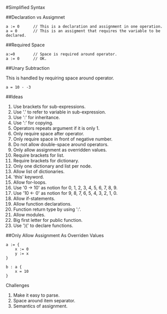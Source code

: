 #Simplified Syntax

##Declaration vs Assigmnet

    a := 0      // This is a declaration and assignment in one operation.
    a = 0       // This is an assigment that requires the variable to be declared.

##Required Space

    a:=0        // Space is required around operator.
    a := 0      // OK.
    
##Unary Subtraction

This is handled by requiring space around operator.

    a = 10 - -3
    
##Ideas

1. Use brackets for sub-expressions.
2. Use '.' to refer to variable in sub-expression.
3. Use ':' for inheritance.
4. Use ':' for copying.
3. Operators repeats argument if it is only 1.
4. Only require space after operator.
5. Only require space in front of negative number.
4. Do not allow double-space around operators.
5. Only allow assignment as overridden values.
6. Require brackets for list.
7. Require brackets for dictionary.
8. Only one dictionary and list per node.
8. Allow list of dictionaries.
9. 'this' keyword.
4. Allow for-loops.
5. Use '0 -> 10' as notion for 0, 1, 2, 3, 4, 5, 6, 7, 8, 9.
6. Use '10 <- 0' as notion for 9, 8, 7, 6, 5, 4, 3, 2, 1, 0.
7. Allow if-statements.
8. Allow function declarations.
9. Function return type by using ':'.
9. Allow modules.
10. Big first letter for public function.
11. Use ')(' to declare functions.

##Only Allow Assignment As Overriden Values

    a := {
        x := 0
        y := x
    }
    
    b : a {
        x = 10
    }

Challenges

1. Make it easy to parse.
2. Space around item separator.
3. Semantics of assignment.
